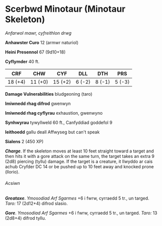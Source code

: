 # Scerbwd Minotaur (Minotaur Skeleton)

*Anfarwol mawr, cyfreithlon drwg*

**Anhawster Curo** 12 (armwr naturiol)

**Heini Presennol** 67 (9d10+18)

**Cyflymder** 40 ft.

| CRF     | CHW     | CYF     | DLL    | DTH    | PRS    |
|---------|---------|---------|--------|--------|--------|
| 18 (+4) | 11 (+0) | 15 (+2) | 6 (-2) | 8 (-1) | 5 (-3) |

**Damage Vulnerabilities** bludgeoning (taro)

**Imiwnedd rhag difrod** gwenwyn

**Imiwnedd rhag cyflyrau** exhaustion, gwenwyno

**Synhwyrau** tywyllweld 60 ft., Canfyddiad goddefol 9

**Ieithoedd** gallu deall Affwyseg but can't speak

**Sialens** 2 (450 XP)

***Charge***. If the skeleton moves at least 10 feet straight toward a target and then hits it with a gore attack on the same turn, the target takes an extra 9 (2d8) piercing (tyllu) damage. If the target is a creature, it llwyddo ar cais achub Cryfder DC 14 or be pushed up to 10 feet away and knocked prone (llorio).

###### Acsiwn

***Greataxe***. *Ymosodiad Arf Sgarmes* +6 i fwrw, cyrraedd 5 tr., un targed. *Taro:* 17 (2d12+4) difrod slasio.

***Gore***. *Ymosodiad Arf Sgarmes* +6 i fwrw, cyrraedd 5 tr., un targed. *Taro:* 13 (2d8+4) difrod tyllu.
